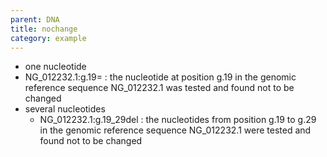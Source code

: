 ```yaml
---
parent: DNA
title: nochange
category: example
---
```


*	one nucleotide
  * NG\_012232.1:g.19=
  : the nucleotide at position g.19 in the genomic reference sequence NG\_012232.1 was tested and found not to be changed
*	several nucleotides
	*	NG\_012232.1:g.19\_29del
	:	the nucleotides from position g.19 to g.29 in the genomic reference sequence NG\_012232.1 were tested and found not to be changed
  
